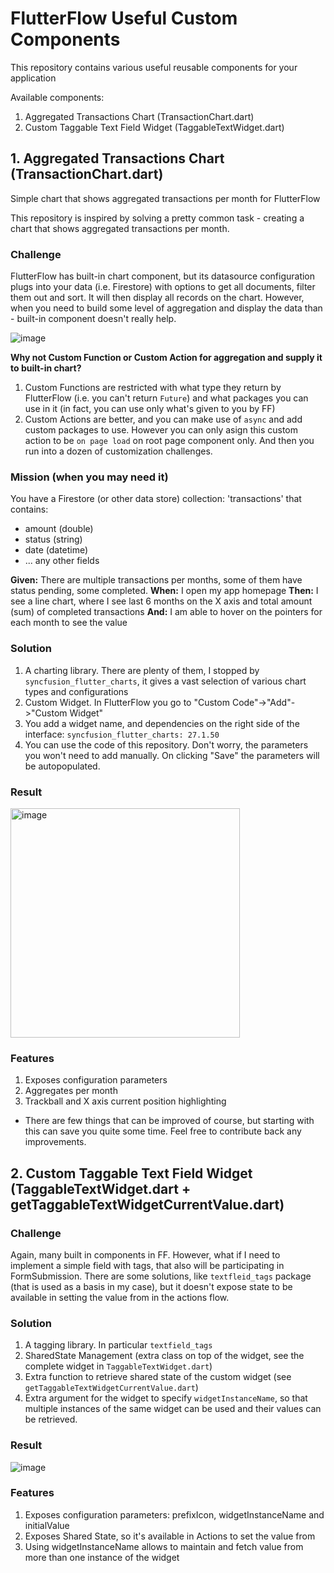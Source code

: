 # FlutterFlow Useful Custom Components

This repository contains various useful reusable components for your application

Available components:
1. Aggregated Transactions Chart (TransactionChart.dart)
2. Custom Taggable Text Field Widget (TaggableTextWidget.dart)

## 1. Aggregated Transactions Chart (TransactionChart.dart)

Simple chart that shows aggregated transactions per month for FlutterFlow

This repository is inspired by solving a pretty common task - creating a chart that shows aggregated transactions per month.

### Challenge

FlutterFlow has built-in chart component, but its datasource configuration plugs into your data (i.e. Firestore) with options to get all documents, filter them out and sort. It will then display all records on the chart. However, when you need to build some level of aggregation and display the data than - built-in component doesn't really help.

![image](https://github.com/user-attachments/assets/8385f73a-fcf2-47af-8285-f9351803e21f)

**Why not Custom Function or Custom Action for aggregation and supply it to built-in chart?**
1. Custom Functions are restricted with what type they return by FlutterFlow (i.e. you can't return `Future`) and what packages you can use in it (in fact, you can use only what's given to you by FF)
2. Custom Actions are better, and you can make use of `async` and add custom packages to use. However you can only asign this custom action to be `on page load` on root page component only. And then you run into a dozen of customization challenges.

### Mission (when you may need it)

You have a Firestore (or other data store) collection: 'transactions' that contains:

- amount (double)
- status (string)
- date (datetime)
- ... any other fields

**Given:** There are multiple transactions per months, some of them have status pending, some completed.
**When:** I open my app homepage
**Then:** I see a line chart, where I see last 6 months on the X axis and total amount (sum) of completed transactions
**And:** I am able to hover on the pointers for each month to see the value

### Solution

1. A charting library. There are plenty of them, I stopped by `syncfusion_flutter_charts`, it gives a vast selection of various chart types and configurations
2. Custom Widget. In FlutterFlow you go to "Custom Code"->"Add"->"Custom Widget"
3. You add a widget name, and dependencies on the right side of the interface: `syncfusion_flutter_charts: 27.1.50`
4. You can use the code of this repository. Don't worry, the parameters you won't need to add manually. On clicking "Save" the parameters will be autopopulated.

### Result

<img width="367" alt="image" src="https://github.com/user-attachments/assets/ae37cb65-b34b-450d-ba94-6d367ee18971">


### Features
1. Exposes configuration parameters
2. Aggregates per month
3. Trackball and X axis current position highlighting

* There are few things that can be improved of course, but starting with this can save you quite some time. Feel free to contribute back any improvements.

## 2. Custom Taggable Text Field Widget (TaggableTextWidget.dart + getTaggableTextWidgetCurrentValue.dart)

### Challenge

Again, many built in components in FF. However, what if I need to implement a simple field with tags, that also will be participating in FormSubmission. 
There are some solutions, like `textfleid_tags` package (that is used as a basis in my case), but it doesn't expose state to be available in setting the value from in the actions flow.

### Solution

1. A tagging library. In particular `textfield_tags`
2. SharedState Management (extra class on top of the widget, see the complete widget in `TaggableTextWidget.dart`)
3. Extra function to retrieve shared state of the custom widget (see `getTaggableTextWidgetCurrentValue.dart`)
4. Extra argument for the widget to specify `widgetInstanceName`, so that multiple instances of the same widget can be used and their values can be retrieved.

### Result

![image](https://github.com/user-attachments/assets/01b6b87d-9d80-4432-99b2-4f386f8f211a)

### Features
1. Exposes configuration parameters: prefixIcon, widgetInstanceName and initialValue
2. Exposes Shared State, so it's available in Actions to set the value from
3. Using widgetInstanceName allows to maintain and fetch value from more than one instance of the widget
